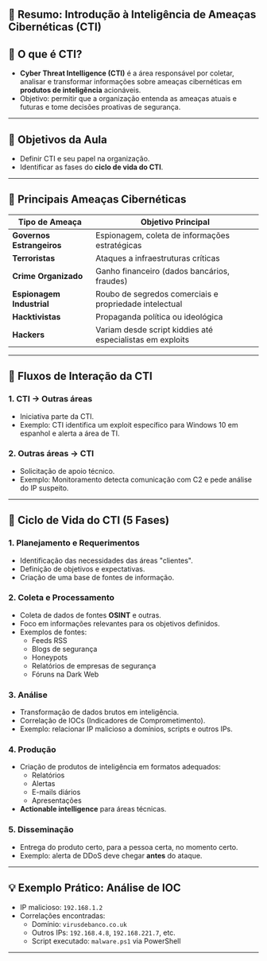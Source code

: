 ## 📘 Resumo: Introdução à Inteligência de Ameaças Cibernéticas (CTI)

## 📌 O que é CTI?
- **Cyber Threat Intelligence (CTI)** é a área responsável por coletar, analisar e transformar informações sobre ameaças cibernéticas em **produtos de inteligência** acionáveis.
- Objetivo: permitir que a organização entenda as ameaças atuais e futuras e tome decisões proativas de segurança.

---

## 🎯 Objetivos da Aula
- Definir CTI e seu papel na organização.
- Identificar as fases do **ciclo de vida do CTI**.

---

## 👥 Principais Ameaças Cibernéticas

| Tipo de Ameaça | Objetivo Principal |
|----------------|-------------------|
| **Governos Estrangeiros** | Espionagem, coleta de informações estratégicas |
| **Terroristas** | Ataques a infraestruturas críticas |
| **Crime Organizado** | Ganho financeiro (dados bancários, fraudes) |
| **Espionagem Industrial** | Roubo de segredos comerciais e propriedade intelectual |
| **Hacktivistas** | Propaganda política ou ideológica |
| **Hackers** | Variam desde script kiddies até especialistas em exploits |

---

## 🔁 Fluxos de Interação da CTI

### 1. **CTI → Outras áreas**
- Iniciativa parte da CTI.
- Exemplo: CTI identifica um exploit específico para Windows 10 em espanhol e alerta a área de TI.

### 2. **Outras áreas → CTI**
- Solicitação de apoio técnico.
- Exemplo: Monitoramento detecta comunicação com C2 e pede análise do IP suspeito.

---

## 🔄 Ciclo de Vida do CTI (5 Fases)

### 1. **Planejamento e Requerimentos**
- Identificação das necessidades das áreas "clientes".
- Definição de objetivos e expectativas.
- Criação de uma base de fontes de informação.

### 2. **Coleta e Processamento**
- Coleta de dados de fontes **OSINT** e outras.
- Foco em informações relevantes para os objetivos definidos.
- Exemplos de fontes:
  - Feeds RSS
  - Blogs de segurança
  - Honeypots
  - Relatórios de empresas de segurança
  - Fóruns na Dark Web

### 3. **Análise**
- Transformação de dados brutos em inteligência.
- Correlação de IOCs (Indicadores de Comprometimento).
- Exemplo: relacionar IP malicioso a domínios, scripts e outros IPs.

### 4. **Produção**
- Criação de produtos de inteligência em formatos adequados:
  - Relatórios
  - Alertas
  - E-mails diários
  - Apresentações
- **Actionable intelligence** para áreas técnicas.

### 5. **Disseminação**
- Entrega do produto certo, para a pessoa certa, no momento certo.
- Exemplo: alerta de DDoS deve chegar **antes** do ataque.

---

## 💡 Exemplo Prático: Análise de IOC
- IP malicioso: `192.168.1.2`
- Correlações encontradas:
  - Domínio: `virusdebanco.co.uk`
  - Outros IPs: `192.168.4.8`, `192.168.221.7`, etc.
  - Script executado: `malware.ps1` via PowerShell

---
